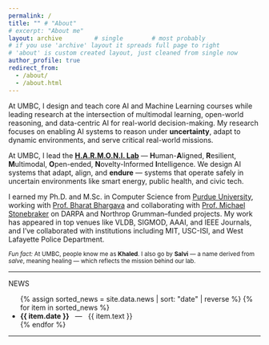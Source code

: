 ```yaml
---
permalink: /
title: "" # "About"
# excerpt: "About me"
layout: archive         # single        # most probably
# if you use 'archive' layout it spreads full page to right
# 'about' is custom created layout, just cleaned from single now
author_profile: true
redirect_from: 
  - /about/
  - /about.html
---
```


 <!-- # **KMA Solaiman**   -->
<!-- **Assistant Teaching Professor**  
[Department of Computer Science & Electrical Engineering](https://csee.umbc.edu)  
[University of Maryland, Baltimore County (UMBC)](https://umbc.edu) -->

<!-- **Director**, [H.A.R.M.O.N.I. Lab](https://ksolaiman.github.io/harmoni-lab/)   -->

<!-- --- -->

<!-- I work at the intersection of multimodal learning, open-world reasoning, and data-centric AI for real-world decision-making.  -->
At UMBC, I design and teach core AI and Machine Learning courses while leading research at the intersection of multimodal learning, open-world reasoning, and data-centric AI for real-world decision-making. 
My research focuses on enabling AI systems to reason under **uncertainty**, adapt to dynamic environments, and serve critical real-world missions.

At UMBC, I lead the [**H.A.R.M.O.N.I. Lab**](https://ksolaiman.github.io/harmoni-lab/) — 
**H**uman-**A**ligned, **R**esilient, **M**ultimodal, **O**pen-ended, **N**ovelty-Informed **I**ntelligence. We design AI systems that adapt, align, and **endure** — systems that operate safely in uncertain environments like smart energy, public health, and civic tech. 
<!-- Our research blends **machine learning**, **multimodal retrieval**, and **open-world learning**, always with an eye toward **real-world impact**. -->

I earned my Ph.D. and M.Sc. in Computer Science from [Purdue University](https://www.purdue.edu), working with [Prof. Bharat Bhargava](https://www.cs.purdue.edu/people/faculty/bbshail.html) and collaborating with [Prof. Michael Stonebraker](https://www.csail.mit.edu/person/michael-stonebraker) on DARPA and Northrop Grumman–funded projects.
My work has appeared in top venues like VLDB, SIGMOD, AAAI, and IEEE Journals, and I’ve collaborated with institutions including MIT, USC-ISI, and West Lafayette Police Department.

<small><em>Fun fact:</em> At UMBC, people know me as **Khaled**. I also go by **Salvi** — a name derived from *salve*, meaning healing — which reflects the mission behind our lab.</small>

---
<div class="news-title">NEWS</div>
<div class="news-slider">
  <ul class="news-list">
    {% assign sorted_news = site.data.news | sort: "date" | reverse %}
    {% for item in sorted_news %}
      <li class="{% if forloop.first %}highlight{% endif %}">
        <strong>{{ item.date }}</strong>&nbsp;&nbsp;&nbsp;—&nbsp;&nbsp;&nbsp;{{ item.text }}
      </li>
    {% endfor %}
  </ul>
</div>


---


<!-- ## Acedemic Service
 - Program committee member ECML-PKDD 2023, ECML-PKDD 2022
 - Volunteer in NeurIPS 2022
 - PC Member in IEEE PIMRC 2019 -->


<!-- * [Profile](https://scholar.google.com/citations?user={{ site.data.scholar.id }})
* Citations: {{ site.data.scholar.citations }}
* h-index: {{ site.data.scholar.h_index }}
* i10-index: {{ site.data.scholar.i10_index }} -->
